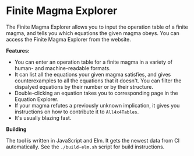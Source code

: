 # Finite Magma Explorer

The Finite Magma Explorer allows you to input the operation table of a finite magma, and tells
you which equations the given magma obeys. You can access the Finite Magma Explorer from the
website.

**Features:**

* You can enter an operation table for a finite magma in a variety of human- and machine-readable formats.
* It can list all the equations your given magma satisfies, and gives counterexamples to all the equations
  that it doesn't. You can filter the dispalyed equations by their number or by their structure.
* Double-clicking an equation takes you to corresponding page in the Equation Explorer.
* If your magma refutes a previously unknown implication, it gives you instructions on how to
  contribute it to `All4x4Tables`.
* It's usually blazing fast.

**Building**

The tool is written in JavaScript and Elm. It gets the newest data from CI automatically.
See the `./build-elm.sh` script for build instructions.
